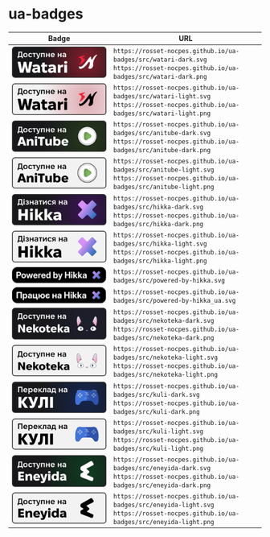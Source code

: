 # ua-badges

| Badge                                               | URL                                                                                                                                         |
| --------------------------------------------------- | ------------------------------------------------------------------------------------------------------------------------------------------- |
| ![Watari-Dark](src/watari-dark.svg)                 | `https://rosset-nocpes.github.io/ua-badges/src/watari-dark.svg` <br/> `https://rosset-nocpes.github.io/ua-badges/src/watari-dark.png`       |
| ![Watari-Light](src/watari-light.svg)               | `https://rosset-nocpes.github.io/ua-badges/src/watari-light.svg` <br/> `https://rosset-nocpes.github.io/ua-badges/src/watari-light.png`     |
| ![AniTube-Dark](src/anitube-dark.svg)               | `https://rosset-nocpes.github.io/ua-badges/src/anitube-dark.svg` <br/> `https://rosset-nocpes.github.io/ua-badges/src/anitube-dark.png`     |
| ![AniTube-Light](src/anitube-light.svg)             | `https://rosset-nocpes.github.io/ua-badges/src/anitube-light.svg` <br/> `https://rosset-nocpes.github.io/ua-badges/src/anitube-light.png`   |
| ![Hikka-Dark](src/hikka-dark.svg)                   | `https://rosset-nocpes.github.io/ua-badges/src/hikka-dark.svg` <br/> `https://rosset-nocpes.github.io/ua-badges/src/hikka-dark.png`         |
| ![Hikka-Light](src/hikka-light.svg)                 | `https://rosset-nocpes.github.io/ua-badges/src/hikka-light.svg` <br/> `https://rosset-nocpes.github.io/ua-badges/src/hikka-light.png`       |
| ![Powered-by-Hikka](src/powered-by-hikka.svg)       | `https://rosset-nocpes.github.io/ua-badges/src/powered-by-hikka.svg`                                                                        |
| ![Powered-by-Hikka_ua](src/powered-by-hikka_ua.svg) | `https://rosset-nocpes.github.io/ua-badges/src/powered-by-hikka_ua.svg`                                                                     |
| ![Nekoteka-Dark](src/nekoteka-dark.svg)             | `https://rosset-nocpes.github.io/ua-badges/src/nekoteka-dark.svg` <br/> `https://rosset-nocpes.github.io/ua-badges/src/nekoteka-dark.png`   |
| ![Nekoteka-Light](src/nekoteka-light.svg)           | `https://rosset-nocpes.github.io/ua-badges/src/nekoteka-light.svg` <br/> `https://rosset-nocpes.github.io/ua-badges/src/nekoteka-light.png` |
| ![Kuli-Dark](src/kuli-dark.svg)                     | `https://rosset-nocpes.github.io/ua-badges/src/kuli-dark.svg` <br/> `https://rosset-nocpes.github.io/ua-badges/src/kuli-dark.png`           |
| ![Kuli-Light](src/kuli-light.svg)                   | `https://rosset-nocpes.github.io/ua-badges/src/kuli-light.svg` <br/> `https://rosset-nocpes.github.io/ua-badges/src/kuli-light.png`         |
| ![Eneyida-Dark](src/eneyida-dark.svg)               | `https://rosset-nocpes.github.io/ua-badges/src/eneyida-dark.svg` <br/> `https://rosset-nocpes.github.io/ua-badges/src/eneyida-dark.png`     |
| ![Eneyida-Light](src/eneyida-light.svg)             | `https://rosset-nocpes.github.io/ua-badges/src/eneyida-light.svg` <br/> `https://rosset-nocpes.github.io/ua-badges/src/eneyida-light.png`   |
